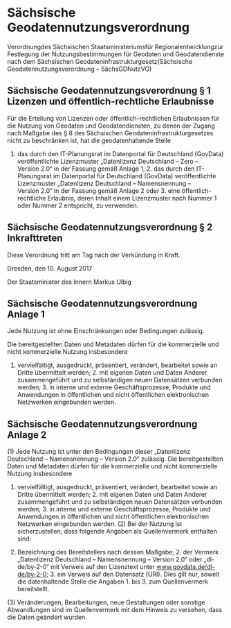 # Sächsische Geodatennutzungsverordnung

Verordnungdes Sächsischen Staatsministeriumsfür Regionalentwicklungzur Festlegung der Nutzungsbestimmungen für Geodaten und Geodatendienste nach dem Sächsischen Geodateninfrastrukturgesetz(Sächsische Geodatennutzungsverordnung – SächsGDNutzVO)

## Sächsische Geodatennutzungsverordnung § 1 Lizenzen und öffentlich-rechtliche Erlaubnisse

Für die Erteilung von Lizenzen oder öffentlich-rechtlichen Erlaubnissen für die Nutzung von Geodaten und Geodatendiensten, zu denen der Zugang nach Maßgabe des § 8 des Sächsischen Geodateninfrastrukturgesetzes nicht zu beschränken ist, hat die geodatenhaltende Stelle

1. das durch den IT-Planungsrat im Datenportal für Deutschland (GovData) veröffentlichte Lizenzmuster „Datenlizenz Deutschland – Zero – Version 2.0“ in der Fassung gemäß Anlage 1, 2. das durch den IT-Planungsrat im Datenportal für Deutschland (GovData) veröffentlichte Lizenzmuster „Datenlizenz Deutschland – Namensnennung – Version 2.0“ in der Fassung gemäß Anlage 2 oder 3. eine öffentlich-rechtliche Erlaubnis, deren Inhalt einem Lizenzmuster nach Nummer 1 oder Nummer 2 entspricht, zu verwenden.


## Sächsische Geodatennutzungsverordnung § 2 Inkrafttreten

Diese Verordnung tritt am Tag nach der Verkündung in Kraft.

Dresden, den 10. August 2017

Der Staatsminister des Innern
Markus Ulbig


## Sächsische Geodatennutzungsverordnung Anlage 1

Jede Nutzung ist ohne Einschränkungen oder Bedingungen zulässig.

Die bereitgestellten Daten und Metadaten dürfen für die kommerzielle und nicht kommerzielle Nutzung insbesondere

1. vervielfältigt, ausgedruckt, präsentiert, verändert, bearbeitet sowie an Dritte übermittelt werden; 2. mit eigenen Daten und Daten Anderer zusammengeführt und zu selbständigen neuen Datensätzen verbunden werden; 3. in interne und externe Geschäftsprozesse, Produkte und Anwendungen in öffentlichen und nicht öffentlichen elektronischen Netzwerken eingebunden werden. 
## Sächsische Geodatennutzungsverordnung Anlage 2

(1) Jede Nutzung ist unter den Bedingungen dieser „Datenlizenz Deutschland – Namensnennung – Version 2.0“ zulässig. Die bereitgestellten Daten und Metadaten dürfen für die kommerzielle und nicht kommerzielle Nutzung insbesondere

1. vervielfältigt, ausgedruckt, präsentiert, verändert, bearbeitet sowie an Dritte übermittelt werden; 2. mit eigenen Daten und Daten Anderer zusammengeführt und zu selbständigen neuen Datensätzen verbunden werden; 3. in interne und externe Geschäftsprozesse, Produkte und Anwendungen in öffentlichen und nicht öffentlichen elektronischen Netzwerken eingebunden werden. (2) Bei der Nutzung ist sicherzustellen, dass folgende Angaben als Quellenvermerk enthalten sind:

1. Bezeichnung des Bereitstellers nach dessen Maßgabe; 2. der Vermerk „Datenlizenz Deutschland – Namensnennung – Version 2.0“ oder „dl-de/by-2-0“ mit Verweis auf den Lizenztext unter www.govdata.de/dl-de/by-2-0; 3. ein Verweis auf den Datensatz (URI). Dies gilt nur, soweit die datenhaltende Stelle die Angaben 1. bis 3. zum Quellenvermerk bereitstellt.

(3) Veränderungen, Bearbeitungen, neue Gestaltungen oder sonstige Abwandlungen sind im Quellenvermerk mit dem Hinweis zu versehen, dass die Daten geändert wurden.


